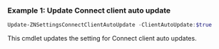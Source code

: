 ### Example 1: Update Connect client auto update
```powershell
Update-ZNSettingsConnectClientAutoUpdate -ClientAutoUpdate:$true

```

This cmdlet updates the setting for Connect client auto updates.
